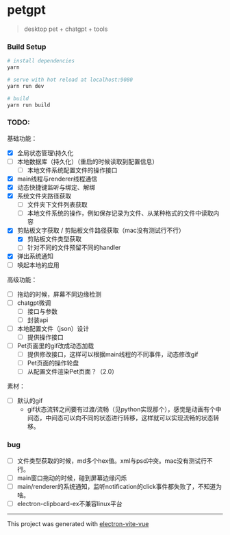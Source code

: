 # petgpt

> desktop pet + chatgpt + tools

### Build Setup

``` bash
# install dependencies
yarn

# serve with hot reload at localhost:9080
yarn run dev

# build
yarn run build
```

### TODO:
基础功能：
- [x] 全局状态管理\持久化
- [ ] 本地数据库（持久化）（重启的时候读取到配置信息）
  - [ ] 本地文件系统配置文件的操作接口
- [x] main线程与renderer线程通信
- [x] 动态快捷键监听与绑定、解绑
- [x] 系统文件夹路径获取
  - [ ] 文件夹下文件列表获取
  - [ ] 本地文件系统的操作，例如保存记录为文件、从某种格式的文件中读取内容
- [x] 剪贴板文字获取 / 剪贴板文件路径获取（mac没有测试行不行）
  - [x] 剪贴板文件类型获取
  - [ ] 针对不同的文件预留不同的handler
- [x] 弹出系统通知 
- [ ] 唤起本地的应用

高级功能：
- [ ] 拖动的时候，屏幕不同边缘检测
- [ ] chatgpt微调
  - [ ] 接口与参数
  - [ ] 封装api
- [ ] 本地配置文件（json）设计
  - [ ] 提供操作接口
- [ ] Pet页面里的gif改成动态加载
  - [ ] 提供修改接口，这样可以根据main线程的不同事件，动态修改gif
  - [ ] Pet页面的操作轮盘
  - [ ] 从配置文件渲染Pet页面？（2.0）

素材：
- [ ] 默认的gif
  - gif状态流转之间要有过渡/流畅（见python实现那个），感觉是动画有个中间态，中间态可以向不同的状态进行转移，这样就可以实现流畅的状态转移。

### bug
- [ ] 文件类型获取的时候，md多个hex值。xml与psd冲突。mac没有测试行不行。
- [ ] main窗口拖动的时候，碰到屏幕边缘闪烁
- [ ] main/renderer的系统通知，监听notification的click事件都失败了，不知道为啥。
- [ ] electron-clipboard-ex不兼容linux平台
---

This project was generated with [electron-vite-vue](https://github.com/electron-vite/electron-vite-vue)

